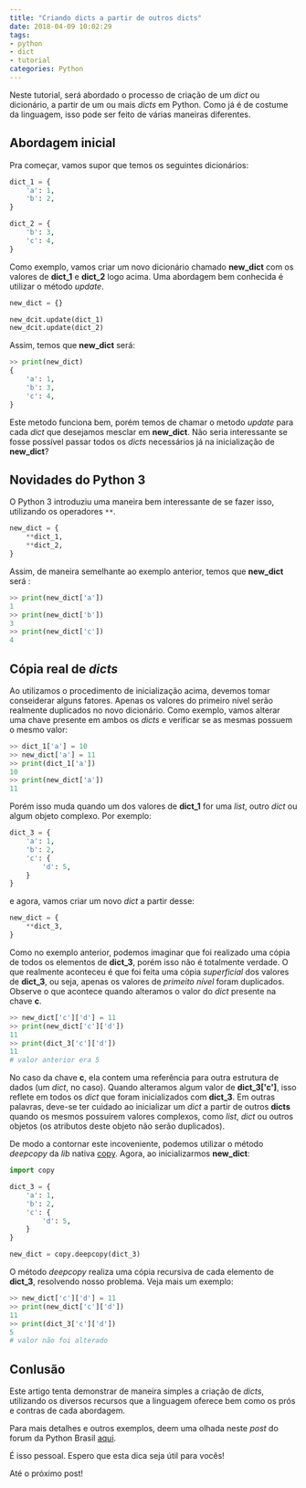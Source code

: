 ```yaml
---
title: "Criando dicts a partir de outros dicts"
date: 2018-04-09 10:02:29
tags:
- python
- dict
- tutorial
categories: Python
---
```


Neste tutorial, será abordado o processo de criação de um *dict* ou dicionário, a partir de um ou mais *dicts* em Python. Como já é de costume da linguagem, isso pode ser feito de várias maneiras diferentes.

## Abordagem inicial

Pra começar, vamos supor que temos os seguintes dicionários:

```python
dict_1 = {
    'a': 1,
    'b': 2,
}

dict_2 = {
    'b': 3,
    'c': 4,
}
```

Como exemplo, vamos criar um novo dicionário chamado **new_dict** com os valores de **dict_1** e **dict_2** logo acima. Uma abordagem bem conhecida é utilizar o método *update*.

```python
new_dict = {}

new_dcit.update(dict_1)
new_dcit.update(dict_2)
```

Assim, temos que **new_dict** será:

```python
>> print(new_dict)
{
    'a': 1,
    'b': 3,
    'c': 4,
}
```

Este metodo funciona bem, porém temos de chamar o metodo *update* para cada *dict* que desejamos mesclar em **new_dict**. Não seria interessante se fosse possível passar todos os *dicts* necessários já na inicialização de **new_dict**?

## Novidades do Python 3

O Python 3 introduziu uma maneira bem interessante de se fazer isso, utilizando os operadores `**`.

```python
new_dict = {
    **dict_1,
    **dict_2,
}

```

Assim, de maneira semelhante ao exemplo anterior, temos que **new_dict** será :

```python
>> print(new_dict['a'])
1
>> print(new_dict['b'])
3
>> print(new_dict['c'])
4
```

## Cópia real de *dicts*

Ao utilizamos o procedimento de inicialização acima, devemos tomar conseiderar alguns fatores. Apenas os valores do primeiro nível serão realmente duplicados no novo dicionário. Como exemplo, vamos alterar uma chave presente em ambos os *dicts* e verificar se as mesmas possuem o mesmo valor:

```python
>> dict_1['a'] = 10
>> new_dict['a'] = 11
>> print(dict_1['a'])
10
>> print(new_dict['a'])
11
```

Porém isso muda quando um dos valores de **dict_1** for uma *list*, outro *dict* ou algum objeto complexo. Por exemplo:

```python
dict_3 = {
    'a': 1,
    'b': 2,
    'c': {
        'd': 5,
    }
}
```

e agora, vamos criar um novo *dict* a partir desse:

```python
new_dict = {
    **dict_3,
}

```

Como no exemplo anterior, podemos imaginar que foi realizado uma cópia de todos os elementos de **dict_3**, porém isso não é totalmente verdade. O que realmente aconteceu é que foi feita uma cópia *superficial* dos valores de **dict_3**, ou seja, apenas os valores de *primeito nível* foram duplicados. Observe o que acontece quando alteramos o valor do *dict* presente na chave **c**.

```python
>> new_dict['c']['d'] = 11
>> print(new_dict['c']['d'])
11
>> print(dict_3['c']['d'])
11 
# valor anterior era 5

```

No caso da chave **c**, ela contem uma referência para outra estrutura de dados (um *dict*, no caso). Quando alteramos algum valor de **dict_3['c']**, isso reflete em todos os *dict* que foram inicializados com **dict_3**. Em outras palavras, deve-se ter cuidado ao inicializar um *dict* a partir de outros **dicts** quando os mesmos possuírem valores complexos, como *list*, *dict* ou outros objetos (os atributos deste objeto não serão duplicados).

De modo a contornar este incoveniente, podemos utilizar o método *deepcopy* da *lib* nativa [copy](https://docs.python.org/2/library/copy.html). Agora, ao inicializarmos **new_dict**:

```python
import copy

dict_3 = {
    'a': 1,
    'b': 2,
    'c': {
        'd': 5,
    }
}

new_dict = copy.deepcopy(dict_3)
```

O método *deepcopy* realiza uma cópia recursiva de cada elemento de **dict_3**, resolvendo nosso problema. Veja mais um exemplo:

```python
>> new_dict['c']['d'] = 11
>> print(new_dict['c']['d'])
11
>> print(dict_3['c']['d'])
5 
# valor não foi alterado
```

## Conlusão

Este artigo tenta demonstrar de maneira simples a criação de *dicts*, utilizando os diversos recursos que a linguagem oferece bem como os prós e contras de cada abordagem. 

Para mais detalhes e outros exemplos, deem uma olhada neste *post* do forum da Python Brasil [aqui](https://groups.google.com/forum/#!topic/python-brasil/OhUqYQ32M7E).

É isso pessoal. Espero que esta dica seja útil para vocês!

Até o próximo post!
